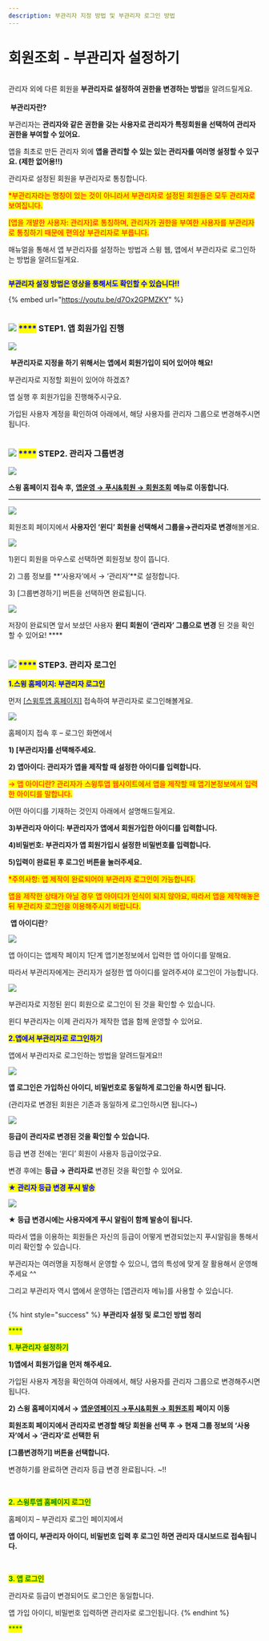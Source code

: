```yaml
---
description: 부관리자 지정 방법 및 부관리자 로그인 방법
---
```


# 회원조회 - 부관리자 설정하기

<figure><img src="../../../.gitbook/assets/구분선.PNG" alt=""><figcaption></figcaption></figure>

관리자 외에 다른 회원을 **부관리자로 설정하여 권한을 변경하는 방법**을 알려드릴게요.\
\
<img src="../../../.gitbook/assets/image.png" alt="" data-size="line"> **부관리자란?**

부관리자는 **관리자와 같은 권한을 갖는 사용자로 관리자가 특정회원을 선택하여 관리자 권한을 부여할 수 있어요.**

앱을 최초로 만든 관리자 외에  **앱을 관리할 수 있는 있는 관리자를 여러명 설정할 수 있구요. (제한 없어용!!)**

관리자로 설정된 회원을 부관리자로 통칭합니다.

<mark style="color:red;">\*부관리자라는 명칭이 있는 것이 아니라서 부관리자로 설정된 회원들은 모두 관리자로 보여집니다.</mark>

<mark style="color:red;">\[앱을 개발한 사용자: 관리자]로 통칭하며, 관리자가 권한을 부여한 사용자를 부관리자로 통칭하기 때문에 편의상 부관리자로 부릅니다.</mark>

매뉴얼을 통해서 앱 부관리자를 설정하는 방법과 스윙 웹, 앱에서 부관리자로 로그인하는 방법을 알려드릴게요.

<figure><img src="../../../.gitbook/assets/구분선.PNG" alt=""><figcaption></figcaption></figure>

<mark style="color:blue;">**부관리자 설정 방법은 영상을 통해서도 확인할 수 있습니다!!**</mark>

{% embed url="https://youtu.be/d7Ox2GPMZKY" %}

<figure><img src="../../../.gitbook/assets/구분선.PNG" alt=""><figcaption></figcaption></figure>

### <mark style="color:blue;"></mark>![](https://wp.swing2app.co.kr/wp-content/uploads/2020/04/%EB%8B%A8%EB%9D%BD1-1.png) <mark style="color:blue;">****</mark> STEP1. 앱 회원가입 진행

![](https://wp.swing2app.co.kr/wp-content/uploads/2018/10/%EB%B6%80%EA%B4%80%EB%A6%AC%EC%9E%90-%EB%A1%9C%EA%B7%B8%EC%9D%B83\_20.07.png)

<img src="../../../.gitbook/assets/image.png" alt="" data-size="line"> **부관리자로 지정을 하기 위해서는 앱에서 회원가입이 되어 있어야 해요!**

부관리자로 지정할 회원이 있어야 하겠죠?

앱 실행 후 회원가입을 진행해주시구요.

가입된 사용자 계정을 확인하여 아래에서, 해당 사용자를 관리자 그룹으로 변경해주시면 됩니다.

<figure><img src="../../../.gitbook/assets/구분선.PNG" alt=""><figcaption></figcaption></figure>

### <mark style="color:blue;"></mark>![](https://wp.swing2app.co.kr/wp-content/uploads/2020/04/%EB%8B%A8%EB%9D%BD1-1.png) <mark style="color:blue;">****</mark> STEP2. 관리자 그룹변경

![](https://wp.swing2app.co.kr/wp-content/uploads/2018/10/%ED%9A%8C%EC%9B%90%EC%A1%B0%ED%9A%8C.png)

**스윙 홈페이지 접속 후,** [**앱운영 → 푸시&회원 → 회원조회**](http://www.swing2app.co.kr/view/member\_list) **메뉴로 이동합니다.**

****

![](https://wp.swing2app.co.kr/wp-content/uploads/2018/10/%EB%B6%80%EA%B4%80%EB%A6%AC%EC%9E%902\_18.1.18.png)

회원조회 페이지에서 **사용자인  ‘윈디’ 회원을 선택해서 그룹을→관리자로 변경**해볼게요.



![](https://wp.swing2app.co.kr/wp-content/uploads/2018/10/%EB%B6%80%EA%B4%80%EB%A6%AC%EC%9E%90-%EB%A1%9C%EA%B7%B8%EC%9D%B82\_20.07.png)

1\)윈디 회원을 마우스로 선택하면 회원정보 창이 뜹니다.

2\) 그룹 정보를 **‘사용자’에서 → ‘관리자’**로 설정합니다.

3\) \[그룹변경하기] 버튼을 선택하면 완료됩니다.



![](https://wp.swing2app.co.kr/wp-content/uploads/2018/10/%EB%B6%80%EA%B4%80%EB%A6%AC%EC%9E%904\_18.1.18.png)

저장이 완료되면 앞서 보셨던 사용자 **윈디 회원이 ‘관리자’ 그룹으로 변경** 된 것을 확인할 수 있어요! ****&#x20;

<figure><img src="../../../.gitbook/assets/구분선.PNG" alt=""><figcaption></figcaption></figure>

### <mark style="color:blue;"></mark>![](https://wp.swing2app.co.kr/wp-content/uploads/2020/04/%EB%8B%A8%EB%9D%BD1-1.png) <mark style="color:blue;">****</mark> STEP3. 관리자 로그인



<mark style="color:blue;">**1.스윙 홈페이지: 부관리자 로그인**</mark>

먼저 [\[스윙투앱 홈페이지\]](http://www.swing2app.co.kr) 접속하여 부관리자로 로그인해볼게요.

![](https://wp.swing2app.co.kr/wp-content/uploads/2018/10/%EB%B6%80%EA%B4%80%EB%A6%AC%EC%9E%90-%EB%A1%9C%EA%B7%B8%EC%9D%B8\_20.07.png)

홈페이지 접속 후 – 로그인 화면에서&#x20;

**1) \[부관리자]를 선택해주세요.**

**2) 앱아이디: 관리자가 앱을 제작할 때 설정한 아이디를 입력합니다.**

<mark style="color:red;">→ 앱 아이디란? 관리자가  스윙투앱 웹사이트에서 앱을 제작할 때 앱기본정보에서 입력한 아이디를 말합니다.</mark>&#x20;

&#x20;어떤 아이디를 기재하는 것인지 아래에서 설명해드릴게요.

**3)부관리자 아이디: 부관리자가 앱에서 회원가입한 아이디를 입력합니다.**

**4)비밀번호: 부관리자가 앱 회원가입시 설정한 비밀번호를 입력합니다.**

**5)입력이 완료된 후 로그인 버튼을 눌러주세요.**

<mark style="color:red;">\*주의사항: 앱 제작이 완료되어야 부관리자 로그인이 가능합니다.</mark>

<mark style="color:red;">앱을 제작한 상태가 아닐 경우 앱 아이디가 인식이 되지 않아요, 따라서 앱을 제작해놓은 뒤 부관리자 로그인을 이용해주시기 바랍니다.</mark>&#x20;

<mark style="color:red;"></mark>

<img src="../../../.gitbook/assets/image.png" alt="" data-size="line"> **앱 아이디란**?

![](https://wp.swing2app.co.kr/wp-content/uploads/2018/10/%EC%95%B1%EC%95%84%EC%9D%B4%EB%94%94-%ED%99%95%EC%9D%B8NEW.png)

앱 아이디는 앱제작 페이지 1단계 앱기본정보에서 입력한 앱 아이디를 말해요.

따라서 부관리자에게는 관리자가 설정한 앱 아이디를 알려주셔야 로그인이 가능합니다.



![](https://wp.swing2app.co.kr/wp-content/uploads/2018/10/%EB%B6%80%EA%B4%80%EB%A6%AC%EC%9E%90%EC%84%A4%EC%A0%95.png)

부관리자로 지정된 윈디 회원으로 로그인이 된 것을 확인할 수 있습니다.

윈디 부관리자는 이제 관리자가 제작한 앱을 함께 운영할 수 있어요.



<mark style="color:blue;">**2.앱에서 부관리자로 로그인하기**</mark>&#x20;

앱에서 부관리자로 로그인하는 방법을 알려드릴게요!!

![](https://wp.swing2app.co.kr/wp-content/uploads/2018/10/%EB%B6%80%EA%B4%80%EB%A6%AC%EC%9E%90-%EB%A1%9C%EA%B7%B8%EC%9D%B84\_20.07.png)

**앱 로그인은 가입하신 아이디, 비밀번호로 동일하게 로그인을 하시면 됩니다.**

(관리자로 변경된 회원은 기존과 동일하게 로그인하시면 됩니다\~)



![](https://wp.swing2app.co.kr/wp-content/uploads/2018/10/%EB%B6%80%EA%B4%80%EB%A6%AC%EC%9E%90-%EB%A1%9C%EA%B7%B8%EC%9D%B85\_20.07.png)

&#x20;**등급이 관리자로 변경된 것을 확인할 수 있습니다.**

등급 변경 전에는 ‘윈디’ 회원이 사용자 등급이었구요.

변경 후에는 **등급 → 관리자로** 변경된 것을 확인할 수 있어요.



<mark style="color:blue;">**★ 관리자 등급 변경 푸시 발송**</mark>

![](https://wp.swing2app.co.kr/wp-content/uploads/2018/10/%EB%B6%80%EA%B4%80%EB%A6%AC%EC%9E%90-%EB%A1%9C%EA%B7%B8%EC%9D%B86\_20.07.png)

**★ 등급 변경시에는 사용자에게 푸시 알림이 함께 발송이 됩니다.**

따라서 앱을 이용하는 회원들은 자신의 등급이 어떻게 변경되었는지 푸시알림을 통해서 미리 확인할 수 있습니다.

부관리자는 여러명을 지정해서 운영할 수 있으니, 앱의 특성에 맞게 잘 활용해서 운영해주세요 ^^

그리고 부관리자 역시 앱에서 운영하는 \[앱관리자 메뉴]를 사용할 수 있습니다.

<figure><img src="../../../.gitbook/assets/구분선.PNG" alt=""><figcaption></figcaption></figure>

{% hint style="success" %}
**부관리자 설정 및 로그인 방법 정리**

<mark style="color:green;">****</mark>

<mark style="color:green;">**1. 부관리자 설정하기**</mark>

**1)앱에서 회원가입을 먼저 해주세요.**

가입된 사용자 계정을 확인하여 아래에서, 해당 사용자를 관리자 그룹으로 변경해주시면 됩니다.

**2) 스윙 홈페이지에서 →** [**앱운영페이지 →푸시&회원 → 회원조회**](https://www.swing2app.co.kr/view/member\_list) **페이지 이동**

**회원조회 페이지에서 관리자로 변경할 해당 회원을 선택 후 → 현재 그룹 정보의 ‘사용자’에서 → ‘관리자’로 선택한 뒤**

**\[그룹변경하기] 버튼을 선택합니다.**

변경하기를 완료하면 관리자 등급 변경 완료됩니다. \~!!

​

<mark style="color:green;">**2. 스윙투앱 홈페이지 로그인**</mark>

홈페이지 – 부관리자 로그인 페이지에서

**앱 아이디, 부관리자 아이디, 비밀번호 입력 후 로그인 하면 관리자 대시보드로 접속됩니다.**

​

<mark style="color:green;">**3. 앱 로그인**</mark>

관리자로 등급이 변경되어도 로그인은 동일합니다.

앱 가입 아이디, 비밀번호 입력하면 관리자로 로그인됩니다.
{% endhint %}

<mark style="color:green;">****</mark>
